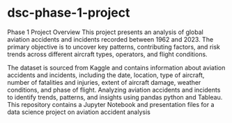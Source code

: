 # dsc-phase-1-project
Phase 1 Project
Overview
This project presents an analysis of global aviation accidents and incidents recorded between 1962 and 2023. The primary objective is to uncover key patterns, contributing factors, and risk trends across different aircraft types, operators, and flight conditions.

The dataset is sourced from Kaggle and contains information about aviation accidents and incidents, including the date, location, type of aircraft, number of fatalities and injuries, extent of aircraft damage, weather conditions, and phase of flight.
Analyzing aviation accidents and incidents to identify trends, patterns, and insights using pandas python and Tableau. This repository contains a Jupyter Notebook and presentation files for a data science project on aviation accident analysis
